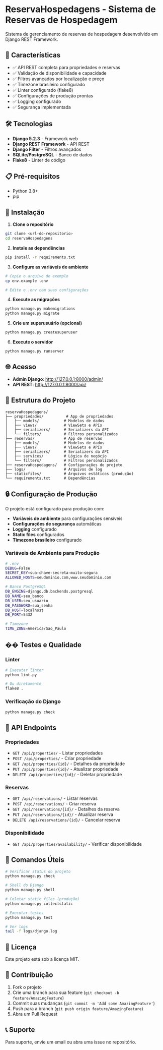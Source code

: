 # ReservaHospedagens - Sistema de Reservas de Hospedagem

Sistema de gerenciamento de reservas de hospedagem desenvolvido em Django REST Framework.

## 🚀 Características

- ✅ API REST completa para propriedades e reservas
- ✅ Validação de disponibilidade e capacidade
- ✅ Filtros avançados por localização e preço
- ✅ Timezone brasileiro configurado
- ✅ Linter configurado (flake8)
- ✅ Configurações de produção prontas
- ✅ Logging configurado
- ✅ Segurança implementada

## 🛠️ Tecnologias

- **Django 5.2.3** - Framework web
- **Django REST Framework** - API REST
- **Django Filter** - Filtros avançados
- **SQLite/PostgreSQL** - Banco de dados
- **Flake8** - Linter de código

## 📋 Pré-requisitos

- Python 3.8+
- pip

## 🔧 Instalação

1. **Clone o repositório**
```bash
git clone <url-do-repositorio>
cd reservaHospedagens
```

2. **Instale as dependências**
```bash
pip install -r requirements.txt
```

3. **Configure as variáveis de ambiente**
```bash
# Copie o arquivo de exemplo
cp env.example .env

# Edite o .env com suas configurações
```

4. **Execute as migrações**
```bash
python manage.py makemigrations
python manage.py migrate
```

5. **Crie um superusuário (opcional)**
```bash
python manage.py createsuperuser
```

6. **Execute o servidor**
```bash
python manage.py runserver
```

## 🌐 Acesso

- **Admin Django**: http://127.0.0.1:8000/admin/
- **API REST**: http://127.0.0.1:8000/api/

## 📁 Estrutura do Projeto

```
reservaHospedagens/
├── propriedades/          # App de propriedades
│   ├── models/           # Modelos de dados
│   ├── views/            # ViewSets e APIs
│   ├── serializers/      # Serializers da API
│   └── filters/          # Filtros personalizados
├── reservas/             # App de reservas
│   ├── models/           # Modelos de dados
│   ├── views/            # ViewSets e APIs
│   ├── serializers/      # Serializers da API
│   ├── services/         # Lógica de negócio
│   └── filters/          # Filtros personalizados
├── reservaHospedagens/   # Configurações do projeto
├── logs/                 # Arquivos de log
├── staticfiles/          # Arquivos estáticos (produção)
└── requirements.txt      # Dependências
```

## 🔒 Configuração de Produção

O projeto está configurado para produção com:

- **Variáveis de ambiente** para configurações sensíveis
- **Configurações de segurança** automáticas
- **Logging** configurado
- **Static files** configurados
- **Timezone brasileiro** configurado

### Variáveis de Ambiente para Produção

```bash
# .env
DEBUG=False
SECRET_KEY=sua-chave-secreta-muito-segura
ALLOWED_HOSTS=seudominio.com,www.seudominio.com

# Banco PostgreSQL
DB_ENGINE=django.db.backends.postgresql
DB_NAME=seu_banco
DB_USER=seu_usuario
DB_PASSWORD=sua_senha
DB_HOST=localhost
DB_PORT=5432

# Timezone
TIME_ZONE=America/Sao_Paulo
```

## �� Testes e Qualidade

### Linter
```bash
# Executar linter
python lint.py

# Ou diretamente
flake8 .
```

### Verificação do Django
```bash
python manage.py check
```

## 📝 API Endpoints

### Propriedades
- `GET /api/properties/` - Listar propriedades
- `POST /api/properties/` - Criar propriedade
- `GET /api/properties/{id}/` - Detalhes da propriedade
- `PUT /api/properties/{id}/` - Atualizar propriedade
- `DELETE /api/properties/{id}/` - Deletar propriedade

### Reservas
- `GET /api/reservations/` - Listar reservas
- `POST /api/reservations/` - Criar reserva
- `GET /api/reservations/{id}/` - Detalhes da reserva
- `PUT /api/reservations/{id}/` - Atualizar reserva
- `DELETE /api/reservations/{id}/` - Cancelar reserva

### Disponibilidade
- `GET /api/properties/availability/` - Verificar disponibilidade

## 🔧 Comandos Úteis

```bash
# Verificar status do projeto
python manage.py check

# Shell do Django
python manage.py shell

# Coletar static files (produção)
python manage.py collectstatic

# Executar testes
python manage.py test

# Ver logs
tail -f logs/django.log
```

## 📄 Licença

Este projeto está sob a licença MIT.

## 👥 Contribuição

1. Fork o projeto
2. Crie uma branch para sua feature (`git checkout -b feature/AmazingFeature`)
3. Commit suas mudanças (`git commit -m 'Add some AmazingFeature'`)
4. Push para a branch (`git push origin feature/AmazingFeature`)
5. Abra um Pull Request

## 📞 Suporte

Para suporte, envie um email ou abra uma issue no repositório.